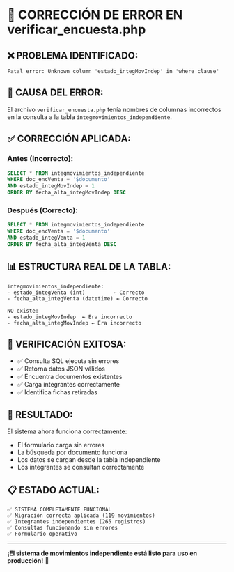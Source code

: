 # 🔧 CORRECCIÓN DE ERROR EN verificar_encuesta.php

## ❌ **PROBLEMA IDENTIFICADO:**
```
Fatal error: Unknown column 'estado_integMovIndep' in 'where clause'
```

## 🎯 **CAUSA DEL ERROR:**
El archivo `verificar_encuesta.php` tenía nombres de columnas incorrectos en la consulta a la tabla `integmovimientos_independiente`.

## ✅ **CORRECCIÓN APLICADA:**

### Antes (Incorrecto):
```sql
SELECT * FROM integmovimientos_independiente 
WHERE doc_encVenta = '$documento' 
AND estado_integMovIndep = 1
ORDER BY fecha_alta_integMovIndep DESC
```

### Después (Correcto):
```sql
SELECT * FROM integmovimientos_independiente 
WHERE doc_encVenta = '$documento' 
AND estado_integVenta = 1
ORDER BY fecha_alta_integVenta DESC
```

## 📊 **ESTRUCTURA REAL DE LA TABLA:**
```
integmovimientos_independiente:
- estado_integVenta (int)         ← Correcto
- fecha_alta_integVenta (datetime) ← Correcto

NO existe:
- estado_integMovIndep  ← Era incorrecto
- fecha_alta_integMovIndep ← Era incorrecto
```

## 🧪 **VERIFICACIÓN EXITOSA:**
- ✅ Consulta SQL ejecuta sin errores
- ✅ Retorna datos JSON válidos
- ✅ Encuentra documentos existentes
- ✅ Carga integrantes correctamente
- ✅ Identifica fichas retiradas

## 🚀 **RESULTADO:**
El sistema ahora funciona correctamente:
- El formulario carga sin errores
- La búsqueda por documento funciona
- Los datos se cargan desde la tabla independiente
- Los integrantes se consultan correctamente

## 📋 **ESTADO ACTUAL:**
```
✅ SISTEMA COMPLETAMENTE FUNCIONAL
✅ Migración correcta aplicada (119 movimientos)
✅ Integrantes independientes (265 registros)
✅ Consultas funcionando sin errores
✅ Formulario operativo
```

---

**¡El sistema de movimientos independiente está listo para uso en producción!** 🎉
